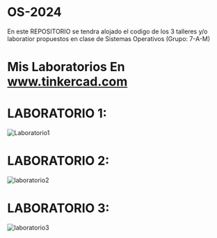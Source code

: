 # OS-2024
En este REPOSITORIO se tendra alojado el codigo de los 3 talleres y/o laboratior propuestos en clase de Sistemas Operativos (Grupo: 7-A-M)

# Mis Laboratorios En www.tinkercad.com
# LABORATORIO 1:
![Laboratorio1](https://github.com/OscarNarvaez/OS-2024/assets/80129656/ff60fcec-fea0-4162-b539-fa2f3c1e0cf5)

# LABORATORIO 2:
![laboratorio2](https://github.com/OscarNarvaez/OS-2024/assets/80129656/f3483069-2768-4238-a392-b930418f2047)

# LABORATORIO 3:
![laboratorio3](https://github.com/OscarNarvaez/OS-2024/assets/80129656/0425af1c-f026-4df8-aab1-55e3921ced89)
